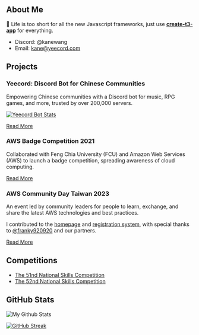 ## About Me

🚀 Life is too short for all the new Javascript frameworks, just use **[create-t3-app](https://create.t3.gg)** for everything.

- Discord: @kanewang
- Email: [kane@yeecord.com](mailto:kane@yeecord.com)

## Projects

### Yeecord: Discord Bot for Chinese Communities

Empowering Chinese communities with a Discord bot for music, RPG games, and more, trusted by over 200,000 servers.

[![Yeecord Bot Stats](https://discord-bot-profile-stats.vercel.app/api/stats)](https://discord-bot-profile-stats.vercel.app)

[Read More](https://yeecord.com/)

### AWS Badge Competition 2021

Collaborated with Feng Chia University (FCU) and Amazon Web Services (AWS) to launch a badge competition, spreading awareness of cloud computing.

[Read More](https://www.edu.tw/News_Content.aspx?n=9E7AC85F1954DDA8&s=A2CA5A91B0DDB308)

### AWS Community Day Taiwan 2023

An event led by community leaders for people to learn, exchange, and share the latest AWS technologies and best practices.

I contributed to the [homepage](https://awscmd.tw/) and [registration system](https://events.awscmd.tw/), with special thanks to [@franky920920](https://github.com/franky920920) and our partners.

[Read More](https://awscmd.tw/)

## Competitions

- [The 51nd National Skills Competition](https://skillsweek.wdasec.gov.tw/skillsweek/)
- [The 52nd National Skills Competition](https://skillsweek.wdasec.gov.tw/skillsweek/)

## GitHub Stats

![My Github Stats](https://github-readme-stats.vercel.app/api?username=Gary50613&count_private=true&show_icons=true&theme=radical)

[![GitHub Streak](http://github-readme-streak-stats.herokuapp.com?user=Gary50613&theme=dark&hide_border=true)](https://git.io/streak-stats)
